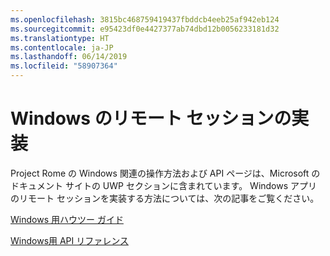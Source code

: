 ```yaml
---
ms.openlocfilehash: 3815bc468759419437fbddcb4eeb25af942eb124
ms.sourcegitcommit: e95423df0e4427377ab74dbd12b0056233181d32
ms.translationtype: HT
ms.contentlocale: ja-JP
ms.lasthandoff: 06/14/2019
ms.locfileid: "58907364"
---
```

# <a name="implementing-remote-sessions-for-windows"></a>Windows のリモート セッションの実装

Project Rome の Windows 関連の操作方法および API ページは、Microsoft のドキュメント サイトの UWP セクションに含まれています。 Windows アプリのリモート セッションを実装する方法については、次の記事をご覧ください。

[Windows 用ハウツー ガイド](https://docs.microsoft.com/windows/uwp/launch-resume/remote-sessions)

[Windows用 API リファレンス](https://docs.microsoft.com/uwp/api/windows.system.remotesystems.remotesystemsession)